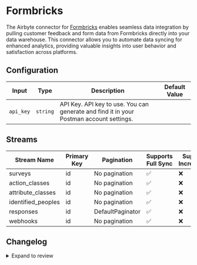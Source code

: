 # Formbricks
The Airbyte connector for [Formbricks](https://www.formbricks.com/) enables seamless data integration by pulling customer feedback and form data from Formbricks directly into your data warehouse. This connector allows you to automate data syncing for enhanced analytics, providing valuable insights into user behavior and satisfaction across platforms.

## Configuration

| Input | Type | Description | Default Value |
|-------|------|-------------|---------------|
| `api_key` | `string` | API Key. API key to use. You can generate and find it in your Postman account settings. |  |

## Streams
| Stream Name | Primary Key | Pagination | Supports Full Sync | Supports Incremental |
|-------------|-------------|------------|---------------------|----------------------|
| surveys | id | No pagination | ✅ |  ❌  |
| action_classes | id | No pagination | ✅ |  ❌  |
| attribute_classes | id | No pagination | ✅ |  ❌  |
| identified_peoples | id | No pagination | ✅ |  ❌  |
| responses | id | DefaultPaginator | ✅ |  ❌  |
| webhooks | id | No pagination | ✅ |  ❌  |

## Changelog

<details>
  <summary>Expand to review</summary>

| Version          | Date              | Pull Request | Subject        |
|------------------|-------------------|--------------|----------------|
| 0.0.30 | 2025-08-09 | [64784](https://github.com/airbytehq/airbyte/pull/64784) | Update dependencies |
| 0.0.29 | 2025-07-26 | [63956](https://github.com/airbytehq/airbyte/pull/63956) | Update dependencies |
| 0.0.28 | 2025-07-19 | [63542](https://github.com/airbytehq/airbyte/pull/63542) | Update dependencies |
| 0.0.27 | 2025-07-12 | [62988](https://github.com/airbytehq/airbyte/pull/62988) | Update dependencies |
| 0.0.26 | 2025-07-05 | [62817](https://github.com/airbytehq/airbyte/pull/62817) | Update dependencies |
| 0.0.25 | 2025-06-28 | [62354](https://github.com/airbytehq/airbyte/pull/62354) | Update dependencies |
| 0.0.24 | 2025-06-22 | [62003](https://github.com/airbytehq/airbyte/pull/62003) | Update dependencies |
| 0.0.23 | 2025-06-14 | [61219](https://github.com/airbytehq/airbyte/pull/61219) | Update dependencies |
| 0.0.22 | 2025-05-24 | [60384](https://github.com/airbytehq/airbyte/pull/60384) | Update dependencies |
| 0.0.21 | 2025-05-10 | [59998](https://github.com/airbytehq/airbyte/pull/59998) | Update dependencies |
| 0.0.20 | 2025-05-03 | [59431](https://github.com/airbytehq/airbyte/pull/59431) | Update dependencies |
| 0.0.19 | 2025-04-26 | [58872](https://github.com/airbytehq/airbyte/pull/58872) | Update dependencies |
| 0.0.18 | 2025-04-19 | [57815](https://github.com/airbytehq/airbyte/pull/57815) | Update dependencies |
| 0.0.17 | 2025-04-05 | [57212](https://github.com/airbytehq/airbyte/pull/57212) | Update dependencies |
| 0.0.16 | 2025-03-29 | [56495](https://github.com/airbytehq/airbyte/pull/56495) | Update dependencies |
| 0.0.15 | 2025-03-22 | [55931](https://github.com/airbytehq/airbyte/pull/55931) | Update dependencies |
| 0.0.14 | 2025-03-08 | [55310](https://github.com/airbytehq/airbyte/pull/55310) | Update dependencies |
| 0.0.13 | 2025-03-01 | [54918](https://github.com/airbytehq/airbyte/pull/54918) | Update dependencies |
| 0.0.12 | 2025-02-22 | [54391](https://github.com/airbytehq/airbyte/pull/54391) | Update dependencies |
| 0.0.11 | 2025-02-15 | [53723](https://github.com/airbytehq/airbyte/pull/53723) | Update dependencies |
| 0.0.10 | 2025-02-08 | [53345](https://github.com/airbytehq/airbyte/pull/53345) | Update dependencies |
| 0.0.9 | 2025-02-01 | [52871](https://github.com/airbytehq/airbyte/pull/52871) | Update dependencies |
| 0.0.8 | 2025-01-25 | [52348](https://github.com/airbytehq/airbyte/pull/52348) | Update dependencies |
| 0.0.7 | 2025-01-18 | [51678](https://github.com/airbytehq/airbyte/pull/51678) | Update dependencies |
| 0.0.6 | 2025-01-11 | [51091](https://github.com/airbytehq/airbyte/pull/51091) | Update dependencies |
| 0.0.5 | 2024-12-28 | [50548](https://github.com/airbytehq/airbyte/pull/50548) | Update dependencies |
| 0.0.4 | 2024-12-21 | [49993](https://github.com/airbytehq/airbyte/pull/49993) | Update dependencies |
| 0.0.3 | 2024-12-14 | [49525](https://github.com/airbytehq/airbyte/pull/49525) | Update dependencies |
| 0.0.2 | 2024-12-12 | [49167](https://github.com/airbytehq/airbyte/pull/49167) | Update dependencies |
| 0.0.1 | 2024-11-08 | | Initial release by [@parthiv11](https://github.com/parthiv11) via Connector Builder |

</details>
